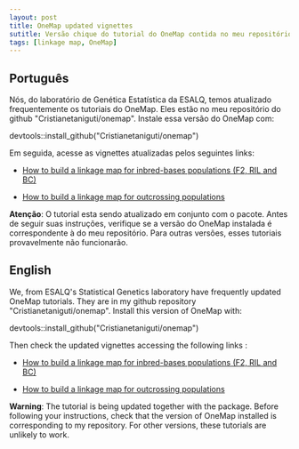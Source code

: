 ```yaml
---
layout: post
title: OneMap updated vignettes
sutitle: Versão chique do tutorial do OneMap contida no meu repositório do github
tags: [linkage map, OneMap]
---
```


## Português

Nós, do laboratório de Genética Estatística da ESALQ, temos atualizado frequentemente os tutoriais do OneMap. Eles estão no meu repositório do github "Cristianetaniguti/onemap". Instale essa versão do OneMap com:

devtools::install_github("Cristianetaniguti/onemap")

Em seguida, acesse as vignettes atualizadas pelos seguintes links:

* [How to build a linkage map for inbred-bases populations (F2, RIL and BC)](https://cristianetaniguti.github.io/htmls/Inbred_Based_Populations.html)

* [How to build a linkage map for outcrossing populations](https://cristianetaniguti.github.io/htmls/Outcrossing_Populations.html)

**Atenção**: O tutorial esta sendo atualizado em conjunto com o pacote. Antes de seguir suas instruções, verifique se a versão do OneMap instalada é correspondente à do meu repositório. Para outras versões, esses tutoriais provavelmente não funcionarão.


## English

We, from ESALQ's Statistical Genetics laboratory have frequently updated OneMap tutorials. They are in my github repository  "Cristianetaniguti/onemap". Install this version of OneMap with:

devtools::install_github("Cristianetaniguti/onemap")

Then check the updated vignettes accessing the following links :

* [How to build a linkage map for inbred-bases populations (F2, RIL and BC)](https://cristianetaniguti.github.io/htmls/Inbred_Based_Populations.html)

* [How to build a linkage map for outcrossing populations](https://cristianetaniguti.github.io/htmls/Outcrossing_Populations.html)


**Warning**: The tutorial is being updated together with the package. Before following your instructions, check that the version of OneMap installed is corresponding to my repository. For other versions, these tutorials are unlikely to work.